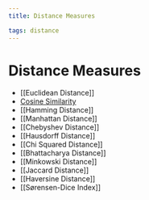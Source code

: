```yaml
---
title: Distance Measures

tags: distance 
---
```


# Distance Measures
- [[Euclidean Distance]]
- [Cosine Similarity](Cosine%20Similarity.md)
- [[Hamming Distance]]
- [[Manhattan Distance]]
- [[Chebyshev Distance]]
- [[Hausdorff Distance]]
- [[Chi Squared Distance]]
- [[Bhattacharya Distance]]
- [[Minkowski Distance]]
- [[Jaccard Distance]]
- [[Haversine Distance]]
- [[Sørensen-Dice Index]]
   























